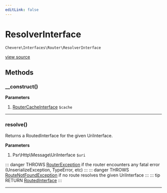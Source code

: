 ```yaml
---
editLink: false
---
```


# ResolverInterface

`Chevere\Interfaces\Router\ResolverInterface`

[view source](https://github.com/chevere/chevere/blob/master/interfaces/Router/ResolverInterface.php)

## Methods

### __construct()

**Parameters**

1. [RouterCacheInterface](./RouterCacheInterface.md) `$cache`

---

### resolve()

Returns a RoutedInterface for the given UriInterface.

**Parameters**

1. Psr\Http\Message\UriInterface `$uri`

::: danger THROWS
[RouterException](../../Exceptions/Router/RouterException.md)
if the router encounters any fatal error (UnserializeException, TypeError, etc)
:::
::: danger THROWS
[RouteNotFoundException](../../Exceptions/Router/RouteNotFoundException.md)
if no route resolves the given UriInterface
:::
::: tip RETURN
[RoutedInterface](./RoutedInterface.md)
:::

---

